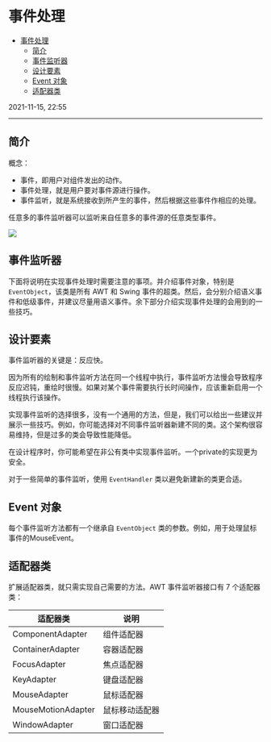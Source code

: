 # 事件处理

- [事件处理](#事件处理)
  - [简介](#简介)
  - [事件监听器](#事件监听器)
  - [设计要素](#设计要素)
  - [Event 对象](#event-对象)
  - [适配器类](#适配器类)

2021-11-15, 22:55
***

## 简介

概念：
- 事件，即用户对组件发出的动作。
- 事件处理，就是用户要对事件源进行操作。
- 事件监听，就是系统接收到所产生的事件，然后根据这些事件作相应的处理。

任意多的事件监听器可以监听来自任意多的事件源的任意类型事件。

![](images/2020-01-07-14-31-04.png)

## 事件监听器

下面将说明在实现事件处理时需要注意的事项。并介绍事件对象，特别是 `EventObject`，该类是所有 AWT 和 Swing 事件的超类。然后，会分别介绍语义事件和低级事件，并建议尽量用语义事件。余下部分介绍实现事件处理的会用到的一些技巧。

## 设计要素

事件监听器的关键是：反应快。

因为所有的绘制和事件监听方法在同一个线程中执行，事件监听方法慢会导致程序反应迟钝，重绘时很慢。如果对某个事件需要执行长时间操作，应该重新启用一个线程执行该操作。

实现事件监听的选择很多，没有一个通用的方法，但是，我们可以给出一些建议并展示一些技巧。例如，你可能选择对不同事件监听器新建不同的类。这个架构很容易维持，但是过多的类会导致性能降低。

在设计程序时，你可能希望在非公有类中实现事件监听。一个private的实现更为安全。

对于一些简单的事件监听，使用 `EventHandler` 类以避免新建新的类更合适。

## Event 对象

每个事件监听方法都有一个继承自 `EventObject` 类的参数。例如，用于处理鼠标事件的MouseEvent。

## 适配器类

扩展适配器类，就只需实现自己需要的方法。AWT 事件监听器接口有 7 个适配器类：

|适配器类|说明|
|---|---|
|ComponentAdapter|组件适配器|
|ContainerAdapter|容器适配器|
|FocusAdapter|焦点适配器|
|KeyAdapter|键盘适配器|
|MouseAdapter|鼠标适配器|
|MouseMotionAdapter|鼠标移动适配器|
|WindowAdapter|窗口适配器|
